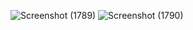 ![Screenshot (1789)](https://github.com/user-attachments/assets/a742bf87-4ec1-4a34-940f-f25268bb85ec)
![Screenshot (1790)](https://github.com/user-attachments/assets/f6af9269-4c8c-4254-908b-9d6076225b3a)
